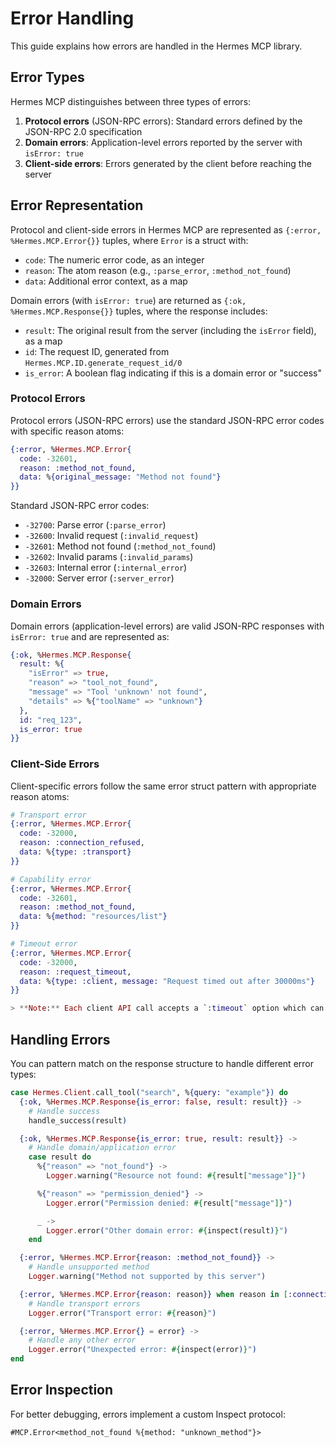 # Error Handling

This guide explains how errors are handled in the Hermes MCP library.

## Error Types

Hermes MCP distinguishes between three types of errors:

1. **Protocol errors** (JSON-RPC errors): Standard errors defined by the JSON-RPC 2.0 specification
2. **Domain errors**: Application-level errors reported by the server with `isError: true`
3. **Client-side errors**: Errors generated by the client before reaching the server

## Error Representation

Protocol and client-side errors in Hermes MCP are represented as `{:error, %Hermes.MCP.Error{}}` tuples, where `Error` is a struct with:

- `code`: The numeric error code, as an integer
- `reason`: The atom reason (e.g., `:parse_error`, `:method_not_found`)
- `data`: Additional error context, as a map

Domain errors (with `isError: true`) are returned as `{:ok, %Hermes.MCP.Response{}}` tuples, where the response includes:

- `result`: The original result from the server (including the `isError` field), as a map
- `id`: The request ID, generated from `Hermes.MCP.ID.generate_request_id/0`
- `is_error`: A boolean flag indicating if this is a domain error or "success"

### Protocol Errors

Protocol errors (JSON-RPC errors) use the standard JSON-RPC error codes with specific reason atoms:

```elixir
{:error, %Hermes.MCP.Error{
  code: -32601,
  reason: :method_not_found,
  data: %{original_message: "Method not found"}
}}
```

Standard JSON-RPC error codes:
- `-32700`: Parse error (`:parse_error`)
- `-32600`: Invalid request (`:invalid_request`)
- `-32601`: Method not found (`:method_not_found`)
- `-32602`: Invalid params (`:invalid_params`)
- `-32603`: Internal error (`:internal_error`)
- `-32000`: Server error (`:server_error`)

### Domain Errors

Domain errors (application-level errors) are valid JSON-RPC responses with `isError: true` and are represented as:

```elixir
{:ok, %Hermes.MCP.Response{
  result: %{
    "isError" => true,
    "reason" => "tool_not_found",
    "message" => "Tool 'unknown' not found",
    "details" => %{"toolName" => "unknown"}
  },
  id: "req_123",
  is_error: true
}}
```

### Client-Side Errors

Client-specific errors follow the same error struct pattern with appropriate reason atoms:

```elixir
# Transport error
{:error, %Hermes.MCP.Error{
  code: -32000,
  reason: :connection_refused,
  data: %{type: :transport}
}}

# Capability error
{:error, %Hermes.MCP.Error{
  code: -32601,
  reason: :method_not_found,
  data: %{method: "resources/list"}
}}

# Timeout error
{:error, %Hermes.MCP.Error{
  code: -32000,
  reason: :request_timeout,
  data: %{type: :client, message: "Request timed out after 30000ms"}
}}

> **Note:** Each client API call accepts a `:timeout` option which can be used to set a custom timeout for individual operations. The default timeout for all operations is 30 seconds.
```

## Handling Errors

You can pattern match on the response structure to handle different error types:

```elixir
case Hermes.Client.call_tool("search", %{query: "example"}) do
  {:ok, %Hermes.MCP.Response{is_error: false, result: result}} ->
    # Handle success
    handle_success(result)

  {:ok, %Hermes.MCP.Response{is_error: true, result: result}} ->
    # Handle domain/application error
    case result do
      %{"reason" => "not_found"} ->
        Logger.warning("Resource not found: #{result["message"]}")

      %{"reason" => "permission_denied"} ->
        Logger.error("Permission denied: #{result["message"]}")

      _ ->
        Logger.error("Other domain error: #{inspect(result)}")
    end

  {:error, %Hermes.MCP.Error{reason: :method_not_found}} ->
    # Handle unsupported method
    Logger.warning("Method not supported by this server")

  {:error, %Hermes.MCP.Error{reason: reason}} when reason in [:connection_refused, :timeout] ->
    # Handle transport errors
    Logger.error("Transport error: #{reason}")

  {:error, %Hermes.MCP.Error{} = error} ->
    # Handle any other error
    Logger.error("Unexpected error: #{inspect(error)}")
end
```

## Error Inspection

For better debugging, errors implement a custom Inspect protocol:

```
#MCP.Error<method_not_found %{method: "unknown_method"}>
```
